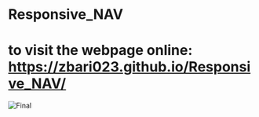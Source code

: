 # Responsive_NAV

# to visit the webpage online:  https://zbari023.github.io/Responsive_NAV/

![Final](https://user-images.githubusercontent.com/120318142/216503883-da98b38f-17c0-42df-889c-88a76b88ae7b.png)
